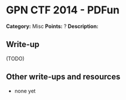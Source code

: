 # GPN CTF 2014 - PDFun

**Category:** Misc
**Points:** ?
**Description:**


## Write-up

(TODO)

## Other write-ups and resources

* none yet
